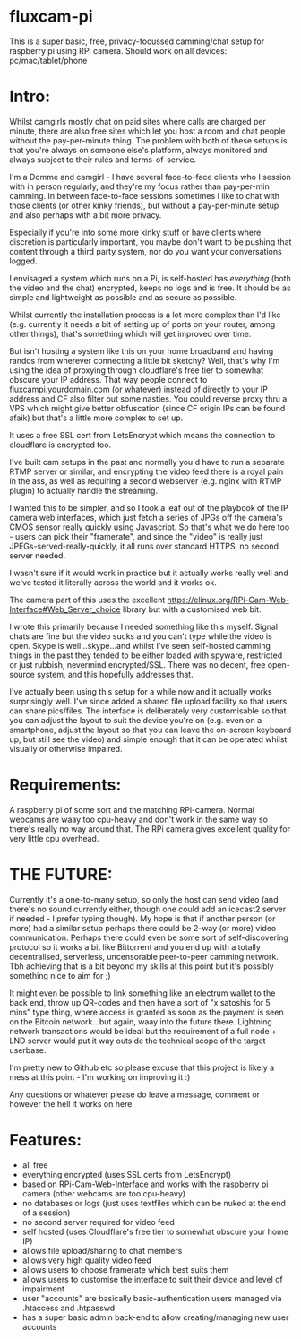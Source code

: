 # fluxcam-pi
This is a super basic, free, privacy-focussed camming/chat setup for raspberry pi using RPi camera. Should work on all devices: pc/mac/tablet/phone

# Intro:
Whilst camgirls mostly chat on paid sites where calls are charged per minute, there are also free sites which let you host a room and chat people without the pay-per-minute thing. The problem with both of these setups is that you're always on someone else's platform, always monitored and always subject to their rules and terms-of-service.

I'm a Domme and camgirl - I have several face-to-face clients who I session with in person regularly, and they're my focus rather than pay-per-min camming. In between face-to-face sessions sometimes I like to chat with those clients (or other kinky friends), but without a pay-per-minute setup and also perhaps with a bit more privacy.

Especially if you're into some more kinky stuff or have clients where discretion is particularly important, you maybe don't want to be pushing that content through a third party system, nor do you want your conversations logged.

I envisaged a system which runs on a Pi, is self-hosted has *everything* (both the video and the chat) encrypted, keeps no logs and is free. It should be as simple and lightweight as possible and as secure as possible.

Whilst currently the installation process is a lot more complex than I'd like (e.g. currently it needs a bit of setting up of ports on your router, among other things), that's something which will get improved over time. 

But isn't hosting a system like this on your home broadband and having randos from wherever connecting a little bit sketchy? Well, that's why I'm using the idea of proxying through cloudflare's free tier to somewhat obscure your IP address. That way people connect to fluxcampi.yourdomain.com (or whatever) instead of directly to your IP address and CF also filter out some nasties. You could reverse proxy thru a VPS which might give better obfuscation (since CF origin IPs can be found afaik) but that's a little more complex to set up.

It uses a free SSL cert from LetsEncrypt which means the connection to cloudflare is encrypted too.

I've built cam setups in the past and normally you'd have to run a separate RTMP server or similar, and encrypting the video feed there is a royal pain in the ass, as well as requiring a second webserver (e.g. nginx with RTMP plugin) to actually handle the streaming.

I wanted this to be simpler, and so I took a leaf out of the playbook of the IP camera web interfaces, which just fetch a series of JPGs off the camera's CMOS sensor really quickly using Javascript. So that's what we do here too - users can pick their "framerate", and since the "video" is really just JPEGs-served-really-quickly, it all runs over standard HTTPS, no second server needed. 

I wasn't sure if it would work in practice but it actually works really well and we've tested it literally across the world and it works ok.

The camera part of this uses the excellent https://elinux.org/RPi-Cam-Web-Interface#Web_Server_choice library but with a customised web bit.


I wrote this primarily because I needed something like this myself. Signal chats are fine but the video sucks and you can't type while the video is open. Skype is well...skype...and whilst I've seen self-hosted camming things in the past they tended to be either loaded with spyware, restricted or just rubbish, nevermind encrypted/SSL. There was no decent, free open-source system, and this hopefully addresses that. 

I've actually been using this setup for a while now and it actually works surprisingly well. I've since added a shared file upload facility so that users can share pics/files. The interface is deliberately very customisable so that you can adjust the layout to suit the device you're on (e.g. even on a smartphone, adjust the layout so that you can leave the on-screen keyboard up, but still see the video) and simple enough that it can be operated whilst visually or otherwise impaired.

# Requirements:
A raspberry pi of some sort and the matching RPi-camera. Normal webcams are waay too cpu-heavy and don't work in the same way so there's really no way around that. The RPi camera gives excellent quality for very little cpu overhead.


# THE FUTURE:
Currently it's a one-to-many setup, so only the host can send video (and there's no sound currently either, though one could add an icecast2 server if needed - I prefer typing though). My hope is that if another person (or more) had a similar setup perhaps there could be 2-way (or more) video communication. Perhaps there could even be some sort of self-discovering protocol so it works a bit like Bittorrent and you end up with a totally decentralised, serverless, uncensorable peer-to-peer camming network. Tbh achieving that is a bit beyond my skills at this point but it's possibly something nice to aim for ;)

It might even be possible to link something like an electrum wallet to the back end, throw up QR-codes and then have a sort of "x satoshis for 5 mins" type thing, where access is granted as soon as the payment is seen on the Bitcoin network...but again, waay into the future there. Lightning network transactions would be ideal but the requirement of a full node + LND server would put it way outside the technical scope of the target userbase.


I'm pretty new to Github etc so please excuse that this project is likely a mess at this point - I'm working on improving it :)


Any questions or whatever please do leave a message, comment or however the hell it works on here.


# Features:
- all free
- everything encrypted (uses SSL certs from LetsEncrypt)
- based on RPi-Cam-Web-Interface and works with the raspberry pi camera (other webcams are too cpu-heavy)
- no databases or logs (just uses textfiles which can be nuked at the end of a session)
- no second server required for video feed
- self hosted (uses Cloudflare's free tier to somewhat obscure your home IP)
- allows file upload/sharing to chat members
- allows very high quality video feed
- allows users to choose framerate which best suits them
- allows users to customise the interface to suit their device and level of impairment
- user "accounts" are basically basic-authentication users managed via .htaccess and .htpasswd
- has a super basic admin back-end to allow creating/managing new user accounts



